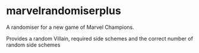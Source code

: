 # marvelrandomiserplus

A randomiser for a new game of Marvel Champions.

Provides a random Villain, required side schemes and the correct number of random side schemes